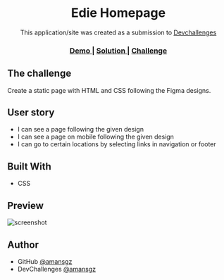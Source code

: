 <h1 align="center">Edie Homepage</h1>

<div align="center">
  This application/site was created as a submission to <a href="https://devchallenges.io/paths/responsive-web-developer">Devchallenges</a> 
</div>

<div align="center">
  <h3>
    <a href="https://amansgz.github.io/css-edie-homepage/">
      Demo
    </a>
    <span> | </span>
    <a href="https://devchallenges.io/solutions/O1LWD4KhT4uwWM7bFKiF">
      Solution
    </a>
    <span> | </span>
    <a href="https://devchallenges.io/challenges/xobQBuf8zWWmiYMIAZe0">
      Challenge
    </a>
  </h3>
</div>

## The challenge    

Create a static page with HTML and CSS following the Figma designs.   

## User story
- I can see a page following the given design
- I can see a page on mobile following the given design
- I can go to certain locations by selecting links in navigation or footer


## Built With

- CSS

## Preview 
![screenshot](./assets/preview.png)

## Author

- GitHub [@amansgz](https://github.com/amansgz)
- DevChallenges [@amansgz](https://devchallenges.io/portfolio/amansgz)
